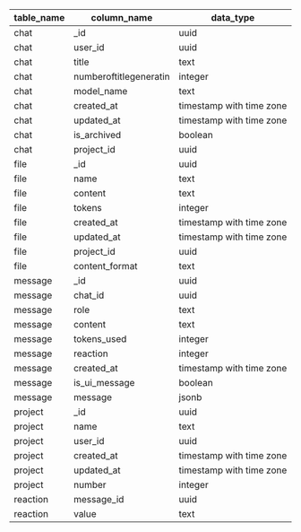 | table_name | column_name            | data_type                |
| ---------- | ---------------------- | ------------------------ |
| chat       | _id                    | uuid                     |
| chat       | user_id                | uuid                     |
| chat       | title                  | text                     |
| chat       | numberoftitlegeneratin | integer                  |
| chat       | model_name             | text                     |
| chat       | created_at             | timestamp with time zone |
| chat       | updated_at             | timestamp with time zone |
| chat       | is_archived            | boolean                  |
| chat       | project_id             | uuid                     |
| file       | _id                    | uuid                     |
| file       | name                   | text                     |
| file       | content                | text                     |
| file       | tokens                 | integer                  |
| file       | created_at             | timestamp with time zone |
| file       | updated_at             | timestamp with time zone |
| file       | project_id             | uuid                     |
| file       | content_format         | text                     |
| message    | _id                    | uuid                     |
| message    | chat_id                | uuid                     |
| message    | role                   | text                     |
| message    | content                | text                     |
| message    | tokens_used            | integer                  |
| message    | reaction               | integer                  |
| message    | created_at             | timestamp with time zone |
| message    | is_ui_message          | boolean                  |
| message    | message                | jsonb                    |
| project    | _id                    | uuid                     |
| project    | name                   | text                     |
| project    | user_id                | uuid                     |
| project    | created_at             | timestamp with time zone |
| project    | updated_at             | timestamp with time zone |
| project    | number                 | integer                  |
| reaction   | message_id             | uuid                     |
| reaction   | value                  | text                     |